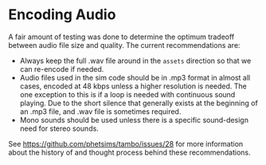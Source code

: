 Encoding Audio
==============

A fair amount of testing was done to determine the optimum tradeoff between audio file size and quality.  The
current recommendations are:

+ Always keep the full .wav file around in the `assets` direction so that we can re-encode if needed.
+ Audio files used in the sim code should be in .mp3 format in almost all cases, encoded at 48 kbps unless a higher
resolution is needed.  The one exception to this is if a loop is needed with continuous sound playing.  Due to the short
silence that generally exists at the beginning of an .mp3 file, and .wav file is sometimes required. 
+ Mono sounds should be used unless there is a specific sound-design need for stereo sounds.

See https://github.com/phetsims/tambo/issues/28 for more information about the history of and thought process behind
these recommendations.
 